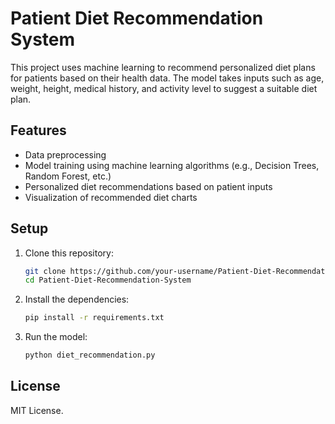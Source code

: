 # Patient Diet Recommendation System

This project uses machine learning to recommend personalized diet plans for patients based on their health data. The model takes inputs such as age, weight, height, medical history, and activity level to suggest a suitable diet plan.

## Features
- Data preprocessing
- Model training using machine learning algorithms (e.g., Decision Trees, Random Forest, etc.)
- Personalized diet recommendations based on patient inputs
- Visualization of recommended diet charts

## Setup
1. Clone this repository:
    ```bash
    git clone https://github.com/your-username/Patient-Diet-Recommendation-System.git
    cd Patient-Diet-Recommendation-System
    ```

2. Install the dependencies:
    ```bash
    pip install -r requirements.txt
    ```

3. Run the model:
    ```bash
    python diet_recommendation.py
    ```

## License
MIT License.
